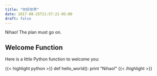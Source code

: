 ```yaml
---
title: "你好世界"
date: 2017-08-25T21:57:21-05:00
draft: false
---
```


Nihao!
The plan must go on. 

## Welcome Function

Here is a little Python function to welcome you:

{{< highlight python >}}
def hello_world():
    print "Nihao!"
{{< /highlight >}}
